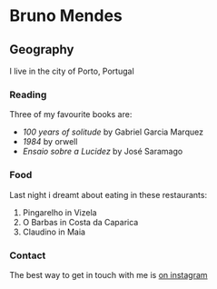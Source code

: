 # Bruno Mendes

## Geography

I live in the city of Porto, Portugal

### Reading

Three of my favourite books are:
- *100 years of solitude* by Gabriel Garcia Marquez
- *1984* by orwell
- *Ensaio sobre a Lucidez*  by José Saramago

### Food

Last night i dreamt about eating in these restaurants:
1. Pingarelho in Vizela
2. O Barbas in Costa da Caparica
3. Claudino in Maia

### Contact

The best way to get in touch with me is [on instagram](https://www.instagram.com/bruno_josime)

